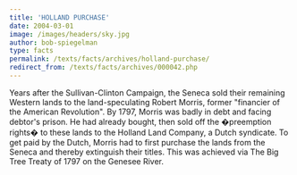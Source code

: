 ```yaml
---
title: 'HOLLAND PURCHASE'
date: 2004-03-01
image: /images/headers/sky.jpg
author: bob-spiegelman
type: facts
permalink: /texts/facts/archives/holland-purchase/
redirect_from: /texts/facts/archives/000042.php
---
```


Years after the Sullivan-Clinton Campaign, the Seneca sold their remaining Western lands to the land-speculating Robert Morris, former "financier of the American Revolution". By 1797, Morris was badly in debt and facing debtor's prison. He had already bought, then sold off the �preemption rights� to these lands to the Holland Land Company, a Dutch syndicate. To get paid by the Dutch, Morris had to first purchase the lands from the Seneca and thereby extinguish their titles. This was achieved via The Big Tree Treaty of 1797 on the Genesee River.
